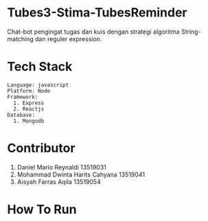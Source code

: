 # Tubes3-Stima-TubesReminder
Chat-bot pengingat tugas dan kuis dengan strategi algoritma String-matching dan reguler expression.

# Tech Stack
```
Language: javascript 
Platform: Node 
Framework:
  1. Express
  2. Reactjs 
Database:
  1. Mongodb
```

# Contributor 
1. Daniel Mario Reynaldi 13519031
2. Mohammad Dwinta Harits Cahyana 13519041
3. Aisyah Farras Aqila 13519054

# How To Run
